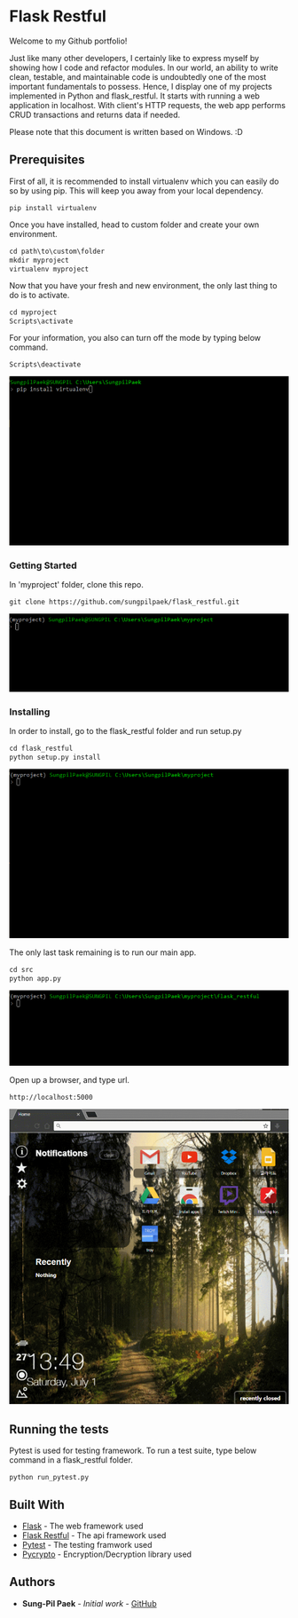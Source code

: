 # Flask Restful

Welcome to my Github portfolio!

Just like many other developers, I certainly like to express myself by showing how I code and refactor modules. In our world, an ability to write clean, testable, and maintainable code is undoubtedly one of the most important fundamentals to possess. Hence, I display one of my projects implemented in Python and flask_restful. It starts with running a web application in localhost. With client's HTTP requests, the web app performs CRUD transactions and returns data if needed.

Please note that this document is written based on Windows. :D

## Prerequisites

First of all, it is recommended to install virtualenv which you can easily do so by using pip. This will keep you away from your local dependency.
```
pip install virtualenv
```
Once you have installed, head to custom folder and create your own environment.
```
cd path\to\custom\folder
mkdir myproject
virtualenv myproject
```
Now that you have your fresh and new environment, the only last thing to do is to activate.
```
cd myproject
Scripts\activate
```
For your information, you also can turn off the mode by typing below command.
```
Scripts\deactivate
```


![Pip Install](https://github.com/sungpilpaek/flask_restful/blob/master/img/pip_install.gif)


### Getting Started

In 'myproject' folder, clone this repo.
```
git clone https://github.com/sungpilpaek/flask_restful.git
```


![Git Clone](https://github.com/sungpilpaek/flask_restful/blob/master/img/git_clone.gif)


### Installing

In order to install, go to the flask_restful folder and run setup.py
```
cd flask_restful
python setup.py install
```


![Setup Py](https://github.com/sungpilpaek/flask_restful/blob/master/img/setup_py.gif)


The only last task remaining is to run our main app.
```
cd src
python app.py
```


![Run App](https://github.com/sungpilpaek/flask_restful/blob/master/img/run_app.gif)


Open up a browser, and type url.
```
http://localhost:5000
```


![Type Url](https://github.com/sungpilpaek/flask_restful/blob/master/img/type_url.gif)


## Running the tests

Pytest is used for testing framework. To run a test suite, type below command in a flask_restful folder.
```
python run_pytest.py
```

## Built With

* [Flask](http://flask.pocoo.org/) - The web framework used
* [Flask Restful](https://flask-restful.readthedocs.io/en/0.3.5/) - The api framework used
* [Pytest](https://docs.pytest.org/en/latest/) - The testing framwork used
* [Pycrypto](https://pypi.python.org/pypi/pycrypto) - Encryption/Decryption library used

## Authors

* **Sung-Pil Paek** - *Initial work* - [GitHub](https://github.com/sungpilpaek)